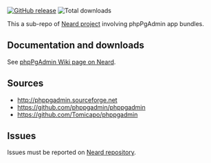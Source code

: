 [![GitHub release](https://img.shields.io/github/release/crazy-max/neard-app-phppgadmin.svg?style=flat-square)](https://github.com/crazy-max/neard-app-phppgadmin/releases/latest)
![Total downloads](https://img.shields.io/github/downloads/crazy-max/neard-app-phppgadmin/total.svg?style=flat-square)

This a sub-repo of [Neard project](https://github.com/crazy-max/neard) involving phpPgAdmin app bundles.

## Documentation and downloads

See [phpPgAdmin Wiki page on Neard](https://github.com/crazy-max/neard/wiki/appPhpPgAdmin).

## Sources

* http://phppgadmin.sourceforge.net
* https://github.com/phppgadmin/phppgadmin
* https://github.com/Tomicapo/phppgadmin

## Issues

Issues must be reported on [Neard repository](https://github.com/crazy-max/neard/issues).
